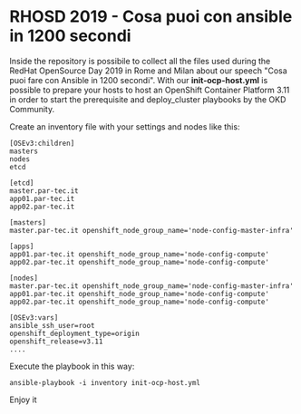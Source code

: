 # RHOSD 2019 - Cosa puoi con ansible in 1200 secondi
Inside the repository is possibile to collect all the files used during the RedHat OpenSource Day 2019 in Rome and Milan about our speech "Cosa puoi fare con Ansible in 1200 secondi".
With our **init-ocp-host.yml** is possible to prepare your hosts to host an OpenShift Container Platform 3.11 in order to start the prerequisite and deploy_cluster playbooks by the OKD Community.

Create an inventory file with your settings and nodes like this:

```
[OSEv3:children]                                                                                                               
masters
nodes
etcd

[etcd]                                                                                                                         
master.par-tec.it                                                                                                               app01.par-tec.it                                                                                                              app02.par-tec.it

[masters]
master.par-tec.it openshift_node_group_name='node-config-master-infra' 

[apps]
app01.par-tec.it openshift_node_group_name='node-config-compute'
app02.par-tec.it openshift_node_group_name='node-config-compute'

[nodes]
master.par-tec.it openshift_node_group_name='node-config-master-infra' 
app01.par-tec.it openshift_node_group_name='node-config-compute'
app02.par-tec.it openshift_node_group_name='node-config-compute'

[OSEv3:vars]
ansible_ssh_user=root
openshift_deployment_type=origin
openshift_release=v3.11
....
```

Execute the playbook in this way:

```
ansible-playbook -i inventory init-ocp-host.yml
```

Enjoy it


